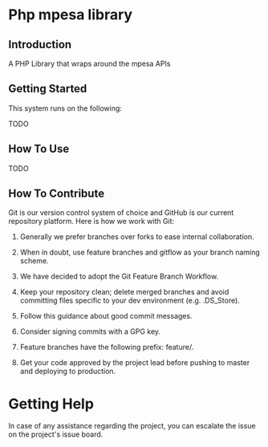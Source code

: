 # Php mpesa library

## Introduction

A PHP Library that wraps around the mpesa APIs

## Getting Started

This system runs on the following:

TODO

## How To Use

TODO

## How To Contribute

Git is our version control system of choice and GitHub is our current
repository platform. Here is how we work with Git:

1. Generally we prefer branches over forks to ease internal collaboration.

2. When in doubt, use feature branches and gitflow as your branch
   naming scheme.

3. We have decided to adopt the Git Feature Branch Workflow.

4. Keep your repository clean; delete merged branches and avoid
   committing files specific to your dev environment (e.g. .DS_Store).

5. Follow this guidance about good commit messages.

6. Consider signing commits with a GPG key.

7. Feature branches have the following prefix: feature/.

8. Get your code approved by the project lead before pushing to master
   and deploying to production.

# Getting Help

In case of any assistance regarding the project, you can escalate the
issue on the project's issue board.
